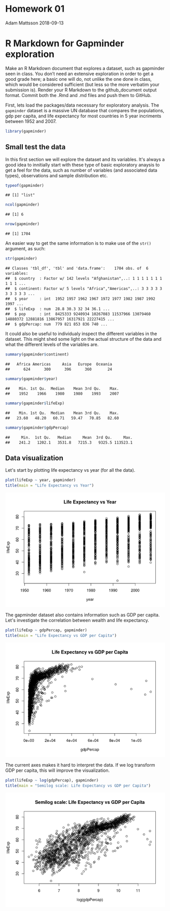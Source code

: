 Homework 01
================
Adam Mattsson
2018-09-13

R Markdown for Gapminder exploration
====================================

Make an R Markdown document that explores a dataset, such as gapminder seen in class. You don’t need an extensive exploration in order to get a good grade here; a basic one will do, not unlike the one done in class, which would be considered sufficient (but less so the more verbatim your submission is). Render your R Markdown to the github\_document output format. Commit both the .Rmd and .md files and push them to GitHub.

First, lets load the packages/data necessary for exploratory analysis. The `gapminder` dataset is a massive UN database that compares the populations, gdp per capita, and life expectancy for most countries in 5 year incriments between 1952 and 2007.

``` r
library(gapminder)
```

Small test the data
-------------------

In this first section we will explore the dataset and its variables. It's always a good idea to innitially start with these type of basic exploratory anaysis to get a feel for the data, such as number of variables (and associated data types), observations and sample distribution etc.

``` r
typeof(gapminder)
```

    ## [1] "list"

``` r
ncol(gapminder)
```

    ## [1] 6

``` r
nrow(gapminder)
```

    ## [1] 1704

An easier way to get the same information is to make use of the `str()` argument, as such:

``` r
str(gapminder)
```

    ## Classes 'tbl_df', 'tbl' and 'data.frame':    1704 obs. of  6 variables:
    ##  $ country  : Factor w/ 142 levels "Afghanistan",..: 1 1 1 1 1 1 1 1 1 1 ...
    ##  $ continent: Factor w/ 5 levels "Africa","Americas",..: 3 3 3 3 3 3 3 3 3 3 ...
    ##  $ year     : int  1952 1957 1962 1967 1972 1977 1982 1987 1992 1997 ...
    ##  $ lifeExp  : num  28.8 30.3 32 34 36.1 ...
    ##  $ pop      : int  8425333 9240934 10267083 11537966 13079460 14880372 12881816 13867957 16317921 22227415 ...
    ##  $ gdpPercap: num  779 821 853 836 740 ...

It could also be useful to individualy inspect the different variables in the dataset. This might shed some light on the actual structure of the data and what the different levels of the variables are.

``` r
summary(gapminder$continent)
```

    ##   Africa Americas     Asia   Europe  Oceania 
    ##      624      300      396      360       24

``` r
summary(gapminder$year)
```

    ##    Min. 1st Qu.  Median    Mean 3rd Qu.    Max. 
    ##    1952    1966    1980    1980    1993    2007

``` r
summary(gapminder$lifeExp)
```

    ##    Min. 1st Qu.  Median    Mean 3rd Qu.    Max. 
    ##   23.60   48.20   60.71   59.47   70.85   82.60

``` r
summary(gapminder$gdpPercap)
```

    ##     Min.  1st Qu.   Median     Mean  3rd Qu.     Max. 
    ##    241.2   1202.1   3531.8   7215.3   9325.5 113523.1

Data visualization
------------------

Let's start by plotting life expectancy vs year (for all the data).

``` r
plot(lifeExp ~ year, gapminder)
title(main = "Life Expectancy vs Year")
```

![](hw01_gapminder_files/figure-markdown_github/unnamed-chunk-5-1.png)

The gapminder dataset also contains information such as GDP per capita. Let's investigate the correlation between wealth and life expectancy.

``` r
plot(lifeExp ~ gdpPercap, gapminder)
title(main = "Life Expectancy vs GDP per Capita")
```

![](hw01_gapminder_files/figure-markdown_github/unnamed-chunk-6-1.png)

The current axes makes it hard to interpret the data. If we log transform GDP per capita, this will improve the visualization.

``` r
plot(lifeExp ~ log(gdpPercap), gapminder)
title(main = "Semilog scale: Life Expectancy vs GDP per Capita")
```

![](hw01_gapminder_files/figure-markdown_github/unnamed-chunk-7-1.png)
